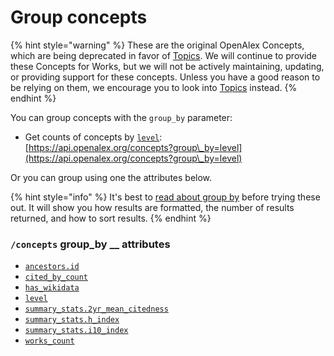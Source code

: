 # Group concepts

{% hint style="warning" %}
These are the original OpenAlex Concepts, which are being deprecated in favor of [Topics](../topics/README.md). We will continue to provide these Concepts for Works, but we will not be actively maintaining, updating, or providing support for these concepts. Unless you have a good reason to be relying on them, we encourage you to look into [Topics](../topics/README.md) instead.
{% endhint %}

You can group concepts with the `group_by` parameter:

* Get counts of concepts by [`level`](../concepts/concept-object.md#level):\
  [https://api.openalex.org/concepts?group\_by=level](https://api.openalex.org/concepts?group\_by=level)

Or you can group using one the attributes below.

{% hint style="info" %}
It's best to [read about group by](../../how-to-use-the-api/get-groups-of-entities.md) before trying these out. It will show you how results are formatted, the number of results returned, and how to sort results.
{% endhint %}

### `/concepts` group\_by \_\_ attributes

* [`ancestors.id`](../concepts/concept-object.md#ancestors)
* [`cited_by_count`](../concepts/concept-object.md#cited\_by\_count)
* [`has_wikidata`](../concepts/filter-concepts.md#has\_wikidata)
* [`level`](../concepts/concept-object.md#level)
* [`summary_stats.2yr_mean_citedness`](../concepts/concept-object.md#summary\_stats)
* [`summary_stats.h_index`](../concepts/concept-object.md#summary\_stats)
* [`summary_stats.i10_index`](../concepts/concept-object.md#summary\_stats)
* [`works_count`](../concepts/concept-object.md#works\_count)
